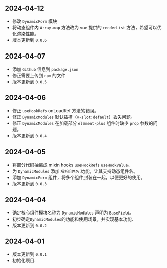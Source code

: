## 2024-04-12

- 修改 `DynamicForm` 模块
- 将动态组件内 `Array.map` 方法改为 `vue` 提供的 `renderList` 方法，希望可以优化渲染性能。
- 版本更新到 `0.0.6`

## 2024-04-07

- 添加 `Github` 信息到 `package.json`
- 修正需要上传到 `npm` 的文件
- 版本更新到 `0.0.5`

## 2024-04-06

- 修正 `useHookRefs` onLoadRef 方法的错误。
- 修正 `DynamicModules` 默认插槽（`v-slot:default`）丢失问题。
- 修正 `DynamicModules` 在加载部分 `element-plus` 组件时缺少 `prop` 参数的问题。
- 版本更新到 `0.0.4`

## 2024-04-05

- 将部分代码抽离成 mixin hooks `useHookRefs` `useHookValue`。
- 为 `DynamicModules` 添加 `解析组件名` 功能，让其支持动态组件名。
- 添加 `DynamicForm` 组件，将多个组件封装在一起，以便更好的使用。
- 版本更新到 `0.0.3`

## 2024-04-04

- 确定核心组件模块名称为 `DynamicModules` 声明为 `BaseField`。
- 初步确定`DynamicModules`的功能和使用场景，并实现基本功能.
- 版本更新到 `0.0.2`

## 2024-04-01

- 版本更新到 `0.0.1`
- 初始化项目.
